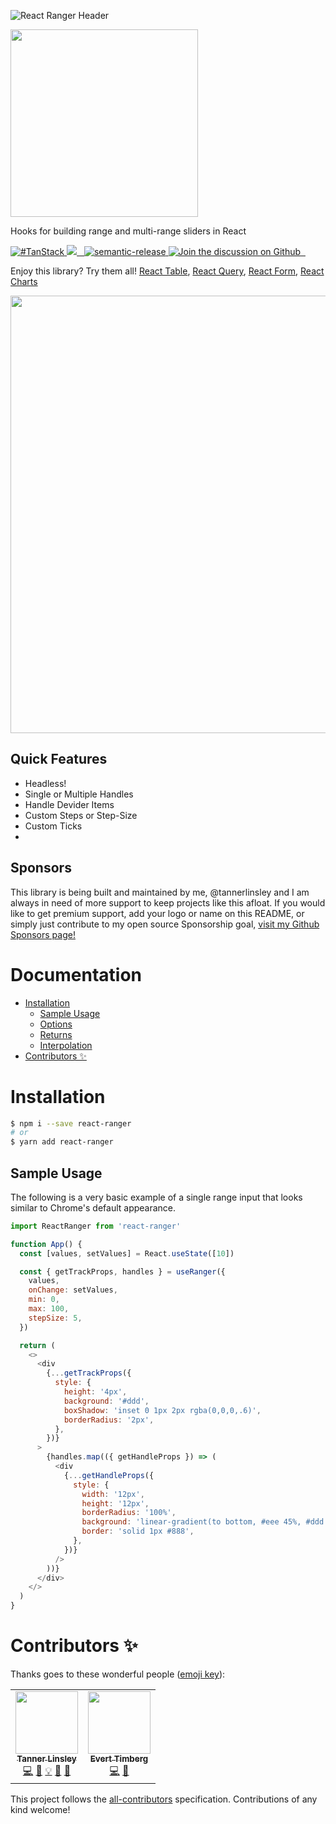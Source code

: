 ![React Ranger Header](https://github.com/tannerlinsley/react-ranger/raw/master/media/header.png)

<img src='https://github.com/tannerlinsley/react-ranger/raw/master/media/logo.png' width='300'/>

Hooks for building range and multi-range sliders in React

<a href="https://twitter.com/search?q=%23TanStack" target="\_parent">
  <img alt="#TanStack" src="https://img.shields.io/twitter/url?color=%2308a0e9&label=%23TanStack&style=social&url=https%3A%2F%2Ftwitter.com%2Fintent%2Ftweet%3Fbutton_hashtag%3DTanStack">
</a><a href="https://github.com/tannerlinsley/react-ranger/actions?query=workflow%3A%22react-ranger+tests%22">
<img src="https://github.com/tannerlinsley/react-ranger/workflows/react-ranger%20tests/badge.svg" />
</a><a href="https://npmjs.com/package/react-ranger" target="\_parent">
  <img alt="" src="https://img.shields.io/npm/dm/react-ranger.svg" />
</a><a href="https://bundlephobia.com/result?p=react-ranger@latest" target="\_parent">
  <img alt="" src="https://badgen.net/bundlephobia/minzip/react-ranger@latest" />
</a><a href="#badge">
    <img alt="semantic-release" src="https://img.shields.io/badge/%20%20%F0%9F%93%A6%F0%9F%9A%80-semantic--release-e10079.svg">
  </a><a href="https://github.com/tannerlinsley/react-ranger/discussions">
  <img alt="Join the discussion on Github" src="https://img.shields.io/badge/Github%20Discussions%20%26%20Support-Chat%20now!-blue" />
</a><a href="https://github.com/tannerlinsley/react-ranger" target="\_parent">
  <img alt="" src="https://img.shields.io/github/stars/tannerlinsley/react-ranger.svg?style=social&label=Star" />
</a><a href="https://twitter.com/tannerlinsley" target="\_parent">
  <img alt="" src="https://img.shields.io/twitter/follow/tannerlinsley.svg?style=social&label=Follow" />
</a>

Enjoy this library? Try them all! [React Table](https://github.com/tannerlinsley/react-table), [React Query](https://github.com/tannerlinsley/react-query), [React Form](https://github.com/tannerlinsley/react-form), [React Charts](https://github.com/tannerlinsley/react-charts)

<p align="center">
  <img src='https://github.com/tannerlinsley/react-ranger/raw/master/media/screenshot.png' width="700"/>
</p>

## Quick Features

- Headless!
- Single or Multiple Handles
- Handle Devider Items
- Custom Steps or Step-Size
- Custom Ticks
- <a href="https://bundlephobia.com/result?p=react-ranger@latest" target="\_parent">
  <img alt="" src="https://badgen.net/bundlephobia/minzip/react-ranger@latest" />
  </a>

## Sponsors

This library is being built and maintained by me, @tannerlinsley and I am always in need of more support to keep projects like this afloat. If you would like to get premium support, add your logo or name on this README, or simply just contribute to my open source Sponsorship goal, [visit my Github Sponsors page!](https://github.com/sponsors/tannerlinsley/)

# Documentation

<!-- START doctoc generated TOC please keep comment here to allow auto update -->
<!-- DON'T EDIT THIS SECTION, INSTEAD RE-RUN doctoc TO UPDATE -->

- [Installation](#installation)
  - [Sample Usage](#sample-usage)
  - [Options](#options)
  - [Returns](#returns)
  - [Interpolation](#interpolation)
- [Contributors ✨](#contributors-)

<!-- END doctoc generated TOC please keep comment here to allow auto update -->

# Installation

```bash
$ npm i --save react-ranger
# or
$ yarn add react-ranger
```

## Sample Usage

The following is a very basic example of a single range input that looks similar to Chrome's default appearance.

```javascript
import ReactRanger from 'react-ranger'

function App() {
  const [values, setValues] = React.useState([10])

  const { getTrackProps, handles } = useRanger({
    values,
    onChange: setValues,
    min: 0,
    max: 100,
    stepSize: 5,
  })

  return (
    <>
      <div
        {...getTrackProps({
          style: {
            height: '4px',
            background: '#ddd',
            boxShadow: 'inset 0 1px 2px rgba(0,0,0,.6)',
            borderRadius: '2px',
          },
        })}
      >
        {handles.map(({ getHandleProps }) => (
          <div
            {...getHandleProps({
              style: {
                width: '12px',
                height: '12px',
                borderRadius: '100%',
                background: 'linear-gradient(to bottom, #eee 45%, #ddd 55%)',
                border: 'solid 1px #888',
              },
            })}
          />
        ))}
      </div>
    </>
  )
}
```

# Contributors ✨

Thanks goes to these wonderful people ([emoji key](https://allcontributors.org/docs/en/emoji-key)):

<!-- ALL-CONTRIBUTORS-LIST:START - Do not remove or modify this section -->
<!-- prettier-ignore-start -->
<!-- markdownlint-disable -->
<table>
  <tr>
    <td align="center"><a href="https://tannerlinsley.com"><img src="https://avatars0.githubusercontent.com/u/5580297?v=4" width="100px;" alt=""/><br /><sub><b>Tanner Linsley</b></sub></a><br /><a href="https://github.com/tannerlinsley/react-ranger/commits?author=tannerlinsley" title="Code">💻</a> <a href="#ideas-tannerlinsley" title="Ideas, Planning, & Feedback">🤔</a> <a href="#example-tannerlinsley" title="Examples">💡</a> <a href="#maintenance-tannerlinsley" title="Maintenance">🚧</a> <a href="https://github.com/tannerlinsley/react-ranger/pulls?q=is%3Apr+reviewed-by%3Atannerlinsley" title="Reviewed Pull Requests">👀</a></td>
    <td align="center"><a href="http://everttimberg.io"><img src="https://avatars3.githubusercontent.com/u/6757853?v=4" width="100px;" alt=""/><br /><sub><b>Evert Timberg</b></sub></a><br /><a href="https://github.com/tannerlinsley/react-ranger/commits?author=etimberg" title="Code">💻</a> <a href="#ideas-etimberg" title="Ideas, Planning, & Feedback">🤔</a></td>
  </tr>
</table>

<!-- markdownlint-enable -->
<!-- prettier-ignore-end -->

<!-- ALL-CONTRIBUTORS-LIST:END -->

This project follows the [all-contributors](https://github.com/all-contributors/all-contributors) specification. Contributions of any kind welcome!

<!-- Force -->
